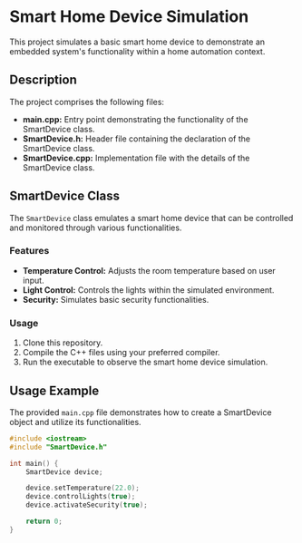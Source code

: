 # Smart Home Device Simulation

This project simulates a basic smart home device to demonstrate an embedded system's functionality within a home automation context.

## Description

The project comprises the following files:

- **main.cpp:** Entry point demonstrating the functionality of the SmartDevice class.
- **SmartDevice.h:** Header file containing the declaration of the SmartDevice class.
- **SmartDevice.cpp:** Implementation file with the details of the SmartDevice class.

## SmartDevice Class

The `SmartDevice` class emulates a smart home device that can be controlled and monitored through various functionalities.

### Features

- **Temperature Control:** Adjusts the room temperature based on user input.
- **Light Control:** Controls the lights within the simulated environment.
- **Security:** Simulates basic security functionalities.

### Usage

1. Clone this repository.
2. Compile the C++ files using your preferred compiler.
3. Run the executable to observe the smart home device simulation.

## Usage Example

The provided `main.cpp` file demonstrates how to create a SmartDevice object and utilize its functionalities.

```cpp
#include <iostream>
#include "SmartDevice.h"

int main() {
    SmartDevice device;

    device.setTemperature(22.0);
    device.controlLights(true);
    device.activateSecurity(true);

    return 0;
}
